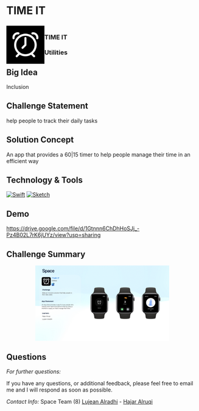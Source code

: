 # TIME IT
<!-- PROJECT LOGO -->
<div>
 <h3><img align="left" width="100" height="100" src="logo.png"> <br/> TIME IT <br/>
 <br/> Utilities <br/></h3>
 </div>   
 
 
##
 
## Big Idea
Inclusion

## Challenge Statement 
help people to track their daily tasks

## Solution Concept
An app that provides a 60|15 timer to help people manage their time in an efficient way

## Technology & Tools
[![Swift][Swift-img]][Swift-url]   [![Sketch][Sketch-img]][Sketch-url]



## Demo
https://drive.google.com/file/d/1Gtnnn6ChDhHoSJj_-Pz4B02L7rK6jUYz/view?usp=sharing

## Challenge Summary 
<p align="center">
<img align="center" width=70% height=70% src="Space_ADATWQ_2022_2023.001.jpeg">
</p>


      
## Questions
      
  _For further questions:_

  If you have any questions, or additional feedback, please feel free to email me and I will respond as soon as possible.
  
  _Contact Info:_
  Space Team (8)
<a href="https://github.com/Lujean99">Lujean Alradhi</a> - <a href="https://github.com/nhajarn">Hajar Alruqi</a> 

  <!-- MARKDOWN LINKS & IMAGES -->
<!-- https://www.markdownguide.org/basic-syntax/#reference-style-links -->
[Swift-img]: https://img.shields.io/badge/-SwiftUi-orange
[Swift-url]: https://developer.apple.com/swift/

[Sketch-img]: https://img.shields.io/badge/-Sketch-orange
[Sketch-url]: https://www.sketch.com/
  
